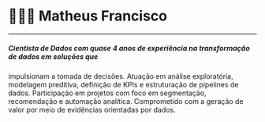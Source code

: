 # 👨🏽‍💻 Matheus Francisco
---
##### Cientista de Dados com quase 4 anos de experiência na transformação de dados em soluções que
impulsionam a tomada de decisões. Atuação em análise exploratória, modelagem preditiva, definição de
KPIs e estruturação de pipelines de dados. Participação em projetos com foco em segmentação,
recomendação e automação analítica. Comprometido com a geração de valor por meio de evidências
orientadas por dados.
